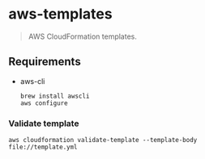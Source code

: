 # aws-templates
> AWS CloudFormation templates.

## Requirements
* aws-cli  
    ```
    brew install awscli
    aws configure
    ```

### Validate template
```
aws cloudformation validate-template --template-body file://template.yml
```
